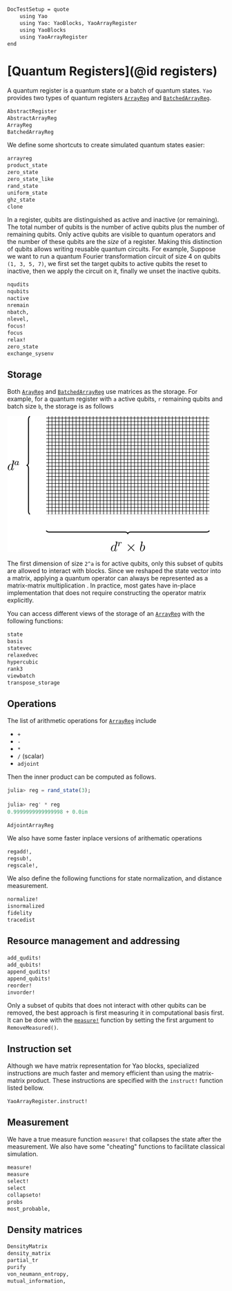 ```@meta
DocTestSetup = quote
    using Yao
    using Yao: YaoBlocks, YaoArrayRegister
    using YaoBlocks
    using YaoArrayRegister
end
```

# [Quantum Registers](@id registers)

A quantum register is a quantum state or a batch of quantum states.
`Yao` provides two types of quantum registers [`ArrayReg`](@ref) and [`BatchedArrayReg`](@ref).

```@docs
AbstractRegister
AbstractArrayReg
ArrayReg
BatchedArrayReg
```

We define some shortcuts to create simulated quantum states easier:

```@docs
arrayreg
product_state
zero_state
zero_state_like
rand_state
uniform_state
ghz_state
clone
```

In a register, qubits are distinguished as active and inactive (or remaining).
The total number of qubits is the number of active qubits plus the number of remaining qubits. 
Only active qubits are visible to quantum operators and the number of these qubits are the *size* of a register.
Making this distinction of qubits allows writing reusable quantum circuits.
For example, Suppose we want to run a quantum Fourier transformation circuit of size 4 on qubits `(1, 3, 5, 7)`,
we first set the target qubits to active qubits the reset to inactive, then we apply the circuit on it, finally we unset the inactive qubits.

```@docs
nqudits
nqubits
nactive
nremain
nbatch,
nlevel,
focus!
focus
relax!
zero_state
exchange_sysenv
```

## Storage

Both [`ArayReg`](@reef) and [`BatchedArrayReg`](@ref) use matrices as the storage. For example, for a quantum register with ``a`` active qubits, ``r`` remaining qubits and batch size ``b``, the storage is as follows

![](../assets/images/regstorage.svg)

The first dimension of size ``2^a`` is for active qubits, only this subset of qubits are allowed to interact with blocks. Since we reshaped the state vector into a matrix, applying a quantum operator can always be represented as a matrix-matrix multiplication . In practice, most gates have in-place implementation that does not require constructing the operator matrix explicitly.

You can access different views of the storage of an [`ArrayReg`](@ref) with the following functions:

```@docs
state
basis
statevec
relaxedvec
hypercubic
rank3
viewbatch
transpose_storage
```

## Operations

The list of arithmetic operations for [`ArrayReg`](@ref) include 
* `+`
* `-`
* `*`
* `/` (scalar)
* `adjoint`

Then the inner product can be computed as follows.

```julia
julia> reg = rand_state(3);

julia> reg' * reg
0.9999999999999998 + 0.0im
```

```@docs
AdjointArrayReg
```

We also have some faster inplace versions of arithematic operations
```@docs
regadd!,
regsub!,
regscale!,
```

We also define the following functions for state normalization, and distance measurement.
```@docs
normalize!
isnormalized
fidelity
tracedist
```

## Resource management and addressing

```@docs
add_qudits!
add_qubits!
append_qudits!
append_qubits!
reorder!
invorder!
```

Only a subset of qubits that does not interact with other qubits can be removed, the best approach is first measuring it in computational basis first.
It can be done with the [`measure!`](@ref) function by setting the first argument to `RemoveMeasured()`.

## Instruction set

Although we have matrix representation for Yao blocks, specialized instructions are much faster and memory efficient than using the matrix-matrix product.
These instructions are specified with the `instruct!` function listed bellow.

```@docs
YaoArrayRegister.instruct!
```

## Measurement

We have a true measure function `measure!` that collapses the state after the measurement.
We also have some "cheating" functions to facilitate classical simulation.

```@docs
measure!
measure
select!
select
collapseto!
probs
most_probable,
```

## Density matrices

```@docs
DensityMatrix
density_matrix
partial_tr
purify
von_neumann_entropy,
mutual_information,
```
